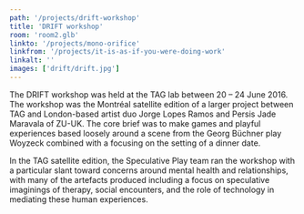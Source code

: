 ```yaml
---
path: '/projects/drift-workshop'
title: 'DRIFT workshop'
room: 'room2.glb'
linkto: '/projects/mono-orifice'
linkfrom: '/projects/it-is-as-if-you-were-doing-work'
linkalt: ''
images: ['drift/drift.jpg']
---
```


The DRIFT workshop was held at the TAG lab between 20 – 24 June 2016. The workshop was the Montréal satellite edition of a larger project between TAG and London-based artist duo Jorge Lopes Ramos and Persis Jade Maravala of ZU-UK. The core brief was to make games and playful experiences based loosely around a scene from the Georg Büchner play Woyzeck combined with a focusing on the setting of a dinner date.

In the TAG satellite edition, the Speculative Play team ran the workshop with a particular slant toward concerns around mental health and relationships, with many of the artefacts produced including a focus on speculative imaginings of therapy, social encounters, and the role of technology in mediating these human experiences.
